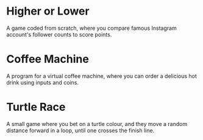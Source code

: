 # Higher or Lower
A game coded from scratch, where you compare famous Instagram account's follower counts to score points.

# Coffee Machine
A program for a virtual coffee machine, where you can order a delicious hot drink using inputs and coins.

# Turtle Race
A small game where you bet on a turtle colour, and they move a random distance forward in a loop, until one crosses the finish line.
